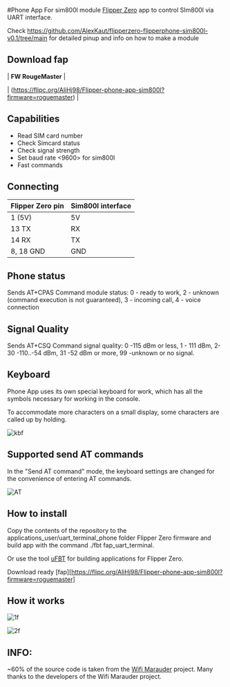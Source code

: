 #Phone App For sim800l module
[Flipper Zero](https://flipperzero.one/) app to control SIm800l via UART interface.

Check https://github.com/AlexKaut/flipperzero-flipperphone-sim800l-v0.1/tree/main for detailed pinup and info on how to make a module

## Download fap
|  **FW RougeMaster** |

| (https://flipc.org/AliHj98/Flipper-phone-app-sim800l?firmware=roguemaster) |

## Capabilities
- Read SIM card number
- Check Simcard status
- Check signal strength
- Set baud rate <9600> for sim800l
- Fast commands

## Connecting
| Flipper Zero pin |Sim800l interface|
| ---------------- | --------------- |
| 1 (5V)           | 5V              |
| 13 TX            | RX              |
| 14 RX            | TX              |
|8, 18 GND         | GND             |

## Phone status
Sends AT+CPAS Command
module status: 0 - ready to work, 2 - unknown (command execution is not guaranteed), 
3 - incoming call, 4 - voice connection

## Signal Quality
Sends AT+CSQ Command
signal quality: 0 -115 dBm or less, 1 - 111 dBm, 2-30 -110..-54 dBm, 31 -52 dBm or more,
99 -unknown or no signal.



## Keyboard
Phone App uses its own special keyboard for work, which has all the symbols necessary for working in the console.

To accommodate more characters on a small display, some characters are called up by holding.

![kbf](https://user-images.githubusercontent.com/122148894/212286637-7063f1ee-c6ff-46b9-8dc5-79a5f367fab1.png)

## Supported send AT commands
In the "Send AT command" mode, the keyboard settings are changed for the convenience of entering AT commands.

![AT](https://user-images.githubusercontent.com/122148894/230785072-319fe5c9-deca-49f9-bfe4-5ace89d38d53.png)


## How to install
Copy the contents of the repository to the applications_user/uart_terminal_phone folder Flipper Zero firmware and build app with the command ./fbt fap_uart_terminal.

Or use the tool [uFBT](https://github.com/flipperdevices/flipperzero-ufbt) for building applications for Flipper Zero.

Download ready [fap][https://flipc.org/AliHj98/Flipper-phone-app-sim800l?firmware=roguemaster]

## How it works


![1f](https://user-images.githubusercontent.com/122148894/211161450-6d177638-3bfa-42a8-9c73-0cf3af5e5ca7.jpg)


![2f](https://user-images.githubusercontent.com/122148894/211161456-4d2be15b-4a05-4450-a62e-edcaab3772fd.jpg)



## INFO:

~60% of the source code is taken from the [Wifi Marauder](https://github.com/0xchocolate/flipperzero-firmware-with-wifi-marauder-companion) project. Many thanks to the developers of the Wifi Marauder project.
